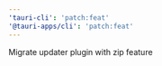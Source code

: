 ```yaml
---
'tauri-cli': 'patch:feat'
'@tauri-apps/cli': 'patch:feat'
---
```


Migrate updater plugin with zip feature
